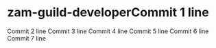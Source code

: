# zam-guild-developerCommit 1 line
Commit 2 line
Commit 3 line
Commit 4 line
Commit 5 line
Commit 6 line
Commit 7 line
